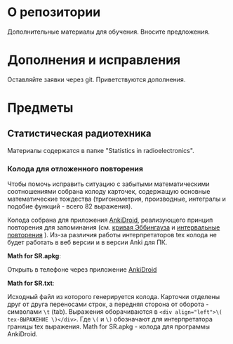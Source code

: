 # О репозитории
Дополнительные материалы для обучения. Вносите предложения.

# Дополнения и исправления
Оставляйте заявки через git. Приветствуются дополнения.

# Предметы
## Статистическая радиотехника
Материалы содержатся в папке "Statistics in radioelectronics".

### Колода для отложенного повторения
Чтобы помочь исправить ситуацию с забытыми математическими соотношениями собрана колоду карточек, содержащую основные математические тождества (тригонометрия, производные, интегралы и подобие функций - всего 82 выражения).

Колода собрана для приложения [AnkiDroid](https://play.google.com/store/apps/details?id=com.ichi2.anki&hl=ru&gl=US), реализующего принцип повторения для запоминания (см. [кривая Эббингауза](https://ru.wikipedia.org/wiki/Кривая_забывания) и [интервальные повторения](https://ru.wikipedia.org/wiki/Интервальные_повторения) ). Из-за различия работы интерпретаторов tex колода не будет работать в веб версии и в версии Anki для ПК.

__Math for SR.apkg__:

Открыть в телефоне через приложение [AnkiDroid](https://play.google.com/store/apps/details?id=com.ichi2.anki&hl=ru&gl=US)

__Math for SR.txt__:

Исходный файл из которого генерируется колода. Карточки отделены друг от друга переносами строк, а передняя сторона от оборота - символами `\t` (tab). Выражения оборачиваются в `<div align="left">\( tex-ВЫРАЖЕНИЕ \)</div>`. Где `\(` и `\)` обозначают для интерпретатора границы tex выражения.
Math for SR.apkg - колода для программы AnkiDroid.
